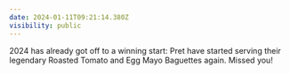 ```yaml
---
date: 2024-01-11T09:21:14.380Z
visibility: public
---
```


2024 has already got off to a winning start: Pret have started serving their legendary Roasted Tomato and Egg Mayo Baguettes again. Missed you!
